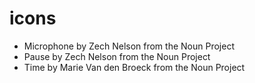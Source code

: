 # icons
 - Microphone by Zech Nelson from the Noun Project
 - Pause by Zech Nelson from the Noun Project
 - Time by Marie Van den Broeck from the Noun Project
